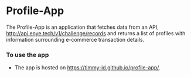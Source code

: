 # Profile-App
The Profile-App is an application that fetches data from an API, http://api.enye.tech/v1/challenge/records and returns a list of profiles with information surrounding e-commerce transaction details.  

### To use the app  
* The app is hosted on https://timmy-id.github.io/profile-app/.
